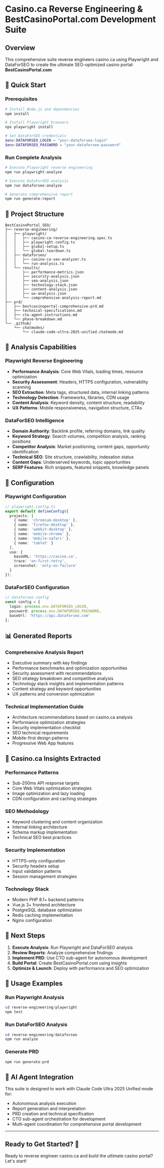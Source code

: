 # Casino.ca Reverse Engineering & BestCasinoPortal.com Development Suite

## Overview

This comprehensive suite reverse engineers casino.ca using Playwright and DataForSEO to create the ultimate SEO-optimized casino portal: **BestCasinoPortal.com**

## 🚀 Quick Start

### Prerequisites

```powershell
# Install Node.js and dependencies
npm install

# Install Playwright browsers
npx playwright install

# Set DataForSEO credentials
$env:DATAFORSEO_LOGIN = "your-dataforseo-login"
$env:DATAFORSEO_PASSWORD = "your-dataforseo-password"
```

### Run Complete Analysis

```powershell
# Execute Playwright reverse engineering
npm run playwright:analyze

# Execute DataForSEO analysis  
npm run dataforseo:analyze

# Generate comprehensive report
npm run generate:report
```

## 📁 Project Structure

```text
BestCasinoPortal_SEO/
├── reverse-engineering/
│   ├── playwright/
│   │   ├── casino-ca-reverse-engineering.spec.ts
│   │   ├── playwright.config.ts
│   │   ├── global-setup.ts
│   │   └── global-teardown.ts
│   ├── dataforseo/
│   │   ├── casino-ca-seo-analyzer.ts
│   │   └── run-analysis.ts
│   └── results/
│       ├── performance-metrics.json
│       ├── security-analysis.json
│       ├── seo-analysis.json
│       ├── technology-stack.json
│       ├── content-analysis.json
│       ├── ux-analysis.json
│       └── comprehensive-analysis-report.md
├── prd/
│   ├── bestcasinoportal-comprehensive-prd.md
│   ├── technical-specifications.md
│   ├── cto-agent-instructions.md
│   └── phase-breakdown.md
└── .github/
    └── chatmodes/
        └── claude-code-ultra-2025-unified.chatmode.md
```

## 🎯 Analysis Capabilities

### Playwright Reverse Engineering

- **Performance Analysis**: Core Web Vitals, loading times, resource optimization
- **Security Assessment**: Headers, HTTPS configuration, vulnerability scanning
- **SEO Extraction**: Meta tags, structured data, internal linking patterns
- **Technology Detection**: Frameworks, libraries, CDN usage
- **Content Analysis**: Keyword density, content structure, readability
- **UX Patterns**: Mobile responsiveness, navigation structure, CTAs

### DataForSEO Intelligence

- **Domain Authority**: Backlink profile, referring domains, link quality
- **Keyword Strategy**: Search volumes, competition analysis, ranking positions
- **Competitor Analysis**: Market positioning, content gaps, opportunity identification
- **Technical SEO**: Site structure, crawlability, indexation status
- **Content Gaps**: Underserved keywords, topic opportunities
- **SERP Features**: Rich snippets, featured snippets, knowledge panels

## 🔧 Configuration

### Playwright Configuration

```typescript
// playwright.config.ts
export default defineConfig({
  projects: [
    { name: 'chromium-desktop' },
    { name: 'firefox-desktop' },
    { name: 'webkit-desktop' },
    { name: 'mobile-chrome' },
    { name: 'mobile-safari' },
    { name: 'tablet' }
  ],
  use: {
    baseURL: 'https://casino.ca',
    trace: 'on-first-retry',
    screenshot: 'only-on-failure'
  }
});
```

### DataForSEO Configuration

```typescript
// dataforseo config
const config = {
  login: process.env.DATAFORSEO_LOGIN,
  password: process.env.DATAFORSEO_PASSWORD,
  baseUrl: 'https://api.dataforseo.com'
};
```

## 📊 Generated Reports

### Comprehensive Analysis Report

- Executive summary with key findings
- Performance benchmarks and optimization opportunities
- Security assessment with recommendations
- SEO strategy breakdown and competitive analysis
- Technology stack insights and implementation patterns
- Content strategy and keyword opportunities
- UX patterns and conversion optimization

### Technical Implementation Guide

- Architecture recommendations based on casino.ca analysis
- Performance optimization strategies
- Security implementation checklist
- SEO technical requirements
- Mobile-first design patterns
- Progressive Web App features

## 🎰 Casino.ca Insights Extracted

### Performance Patterns

- Sub-200ms API response targets
- Core Web Vitals optimization strategies
- Image optimization and lazy loading
- CDN configuration and caching strategies

### SEO Methodology

- Keyword clustering and content organization
- Internal linking architecture
- Schema markup implementation
- Technical SEO best practices

### Security Implementation

- HTTPS-only configuration
- Security headers setup
- Input validation patterns
- Session management strategies

### Technology Stack

- Modern PHP 8.1+ backend patterns
- Vue.js 3+ frontend architecture
- PostgreSQL database optimization
- Redis caching implementation
- Nginx configuration

## 🚀 Next Steps

1. **Execute Analysis**: Run Playwright and DataForSEO analysis
2. **Review Reports**: Analyze comprehensive findings
3. **Implement PRD**: Use CTO sub-agent for autonomous development
4. **Build Portal**: Create BestCasinoPortal.com using insights
5. **Optimize & Launch**: Deploy with performance and SEO optimization

## 📝 Usage Examples

### Run Playwright Analysis

```powershell
cd reverse-engineering/playwright
npm test
```

### Run DataForSEO Analysis

```powershell
cd reverse-engineering/dataforseo
npm run analyze
```

### Generate PRD

```powershell
npm run generate:prd
```

## 🤖 AI Agent Integration

This suite is designed to work with Claude Code Ultra 2025 Unified mode for:

- Autonomous analysis execution
- Report generation and interpretation
- PRD creation and technical specification
- CTO sub-agent orchestration for development
- Multi-agent coordination for comprehensive portal development

---

## Ready to Get Started? 🎰

Ready to reverse engineer casino.ca and build the ultimate casino portal? Let's start!

